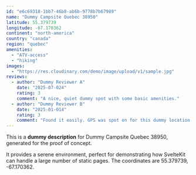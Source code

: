 ```yaml
---
id: "e6c69318-1bb7-46b8-ab6b-9778b7b67989"
name: "Dummy Campsite Quebec 38950"
latitude: 55.379739
longitude: -67.170362
continent: "north-america"
country: "canada"
region: "quebec"
amenities:
  - "ATV-access"
  - "hiking"
images:
  - "https://res.cloudinary.com/demo/image/upload/v1/sample.jpg"
reviews:
  - author: "Dummy Reviewer A"
    date: "2025-07-024"
    rating: 3
    comment: "A nice, quiet dummy spot with some basic amenities."
  - author: "Dummy Reviewer B"
    date: "2025-01-014"
    rating: 3
    comment: "Found it easily. GPS was spot on for this dummy location."
---
```


This is a **dummy description** for Dummy Campsite Quebec 38950, generated for the proof of concept.

It provides a serene environment, perfect for demonstrating how SvelteKit can handle a large number of static pages. The coordinates are 55.379739, -67.170362.
